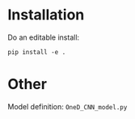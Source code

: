 # Installation

Do an editable install:

`pip install -e .`

# Other

Model definition:
`OneD_CNN_model.py`